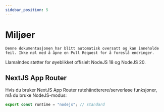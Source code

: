 ```yaml
---
sidebar_position: 5
---
```


# Miljøer

`Denne dokumentasjonen har blitt automatisk oversatt og kan inneholde feil. Ikke nøl med å åpne en Pull Request for å foreslå endringer.`

LlamaIndex støtter for øyeblikket offisielt NodeJS 18 og NodeJS 20.

## NextJS App Router

Hvis du bruker NextJS App Router rutehåndterere/serverløse funksjoner, må du bruke NodeJS-modus:

```js
export const runtime = "nodejs"; // standard
```

